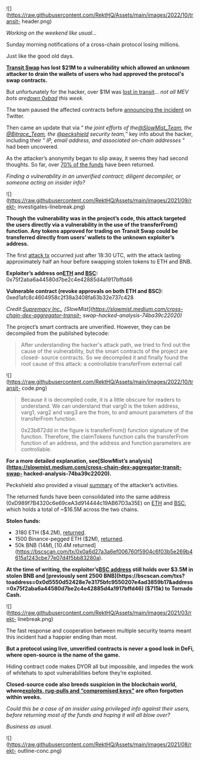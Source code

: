 ![](https://raw.githubusercontent.com/RektHQ/Assets/main/images/2022/10/transit-
header.png)

_Working on the weekend like usual…_

Sunday morning notifications of a cross-chain protocol losing millions.

Just like the good old days.

 **[Transit Swap](https://transit.finance/) has lost $21M to a vulnerability
which allowed an unknown attacker to drain the wallets of users who had
approved the protocol's swap contracts.**

But unfortunately for the hacker, over $1M was [lost in
transit](https://twitter.com/SlowMist_Team/status/1576488479357214721)… _not
all MEV bots are[down 0xbad](https://rekt.news/ripmevbot/) this week._

The team paused the affected contracts before [announcing the
incident](https://twitter.com/TransitFinance/status/1576331732349222912) on
Twitter.

Then came an update that via “ _the joint efforts of
the[@SlowMist_Team](https://twitter.com/SlowMist_Team), the
[@Bitrace_Team](https://twitter.com/Bitrace_team), the
[@peckshield](https://twitter.com/peckshield) security team,_” key info about
the hacker, including their “ _IP, email address, and associated on-chain
addresses_ ” had been uncovered.

As the attacker’s anonymity began to slip away, it seems they had second
thoughts. So far, over [70% of the
funds](https://twitter.com/TransitFinance/status/1576463550557483008) have
been returned.

 _Finding a vulnerability in an unverified contract; diligent decompiler, or
someone acting on insider info?_

![](https://raw.githubusercontent.com/RektHQ/Assets/main/images/2021/09/rekt-
investigates-linebreak.png)

 **Though the vulnerability was in the project’s code, this attack targeted
the users directly via a vulnerability in the use of the transferFrom()
function. Any tokens approved for trading on Transit Swap could be transferred
directly from users’ wallets to the unknown exploiter’s address.**

The first [attack
tx](https://etherscan.io/tx/0xba75ad7a43e784f51fe777d749fc55ae10f1df2bcb01cde97641613b19acb6ec)
occurred just after 18:30 UTC, with the attack lasting approximately half an
hour before swapping stolen tokens to ETH and BNB.

 **Exploiter’s address
on[ETH](https://etherscan.io/address/0x75f2aba6a44580d7be2c4e42885d4a1917bffd46)
and
[BSC](https://bscscan.com/address/0x75f2aba6a44580d7be2c4e42885d4a1917bffd46):**
0x75f2aba6a44580d7be2c4e42885d4a1917bffd46

 **Vulnerable contract (revoke approvals on both ETH and BSC):**
0xed1afc8c4604958c2f38a3408fa63b32e737c428

 _Credit:[Supremacy
Inc.](https://twitter.com/Supremacy_CA/status/1576332076277993475),
[SlowMist](https://slowmist.medium.com/cross-chain-dex-aggregator-transit-
swap-hacked-analysis-74ba39c22020)_

The project’s smart contracts are unverified. However, they can be decompiled
from the published bytecode:

> After understanding the hacker's attack path, we tried to find out the cause
> of the vulnerability, but the smart contracts of the project are closed-
> source contracts. So we decompiled it and finally found the root cause of
> this attack: a controllable transferFrom external call

![](https://raw.githubusercontent.com/RektHQ/Assets/main/images/2022/10/transit-
code.png)

> Because it is decompiled code, it is a little obscure for readers to
> understand. We can understand that varg0 is the token address, varg1, varg2
> and varg3 are the from, to and amount parameters of the transferFrom
> function.
>
> 0x23b872dd in the figure is transferFrom() function signature of the
> function. Therefore, the claimTokens function calls the transferFrom
> function of an address, and the address and function parameters are
> controllable.

 **For a more detailed explanation, see[SlowMist’s
analysis](https://slowmist.medium.com/cross-chain-dex-aggregator-transit-swap-
hacked-analysis-74ba39c22020).**

Peckshield also provided a visual
[summary](https://twitter.com/peckshield/status/1576419241414524929/photo/1)
of the attacker’s activities.

The returned funds have been consolidated into the same address
(0xD989f7B4320c6e69ceA3d914444c19AB67D3a35E) on
[ETH](https://etherscan.io/address/0xD989f7B4320c6e69ceA3d914444c19AB67D3a35E)
and
[BSC](https://bscscan.com/address/0xD989f7B4320c6e69ceA3d914444c19AB67D3a35E),
which holds a total of ~$16.5M across the two chains.

 **Stolen funds:**

  * 3180 ETH ($4.2M), [returned](https://etherscan.io/tx/0x2e9d1f3ef02f1e3dc944b62976427a83f85ad280a42e6eb5b37bb366f6c017d8).
  * 1500 Binance-pegged ETH ($2M), [returned](https://bscscan.com/tx/0x34e30dbfdeef6dcb3cb897e297de45e9e246b8c94c8a18b5ad4c4b776924ef0a).
  * 50k BNB ($14M), [$10.4M returned](https://bscscan.com/tx/0x0a6d27a3a6ef006760f5904c6f03b5e269b4615a1243cbe77e07d4f5bb83280a).

 **At the time of writing, the exploiter’s[BSC
address](https://bscscan.com/address/0x75f2aba6a44580d7be2c4e42885d4a1917bffd46)
still holds over $3.5M in stolen BNB and [previously sent 2500
BNB](https://bscscan.com/txs?toaddress=0x0d5550d52428e7e3175bfc9550207e4ad3859b17&address=0x75f2aba6a44580d7be2c4e42885d4a1917bffd46)
($715k) to Tornado Cash.**

![](https://raw.githubusercontent.com/RektHQ/Assets/main/images/2021/03/rekt-
linebreak.png)

The fast response and cooperation between multiple security teams meant this
incident had a happier ending than most.

 **But a protocol using live, unverified contracts is never a good look in
DeFi, where open-source is the name of the game.**

Hiding contract code makes DYOR all but impossible, and impedes the work of
whitehats to spot vulnerabilities before they’re exploited.

 **Closed-source code also breeds suspicion in the blockchain world,
where[exploits, rug-pulls and “compromised
keys”](https://rekt.news/leaderboard/) are often forgotten within weeks.**

 _Could this be a case of an insider using privileged info against their
users, before returning most of the funds and hoping it will all blow over?_

 _Business as usual._

![](https://raw.githubusercontent.com/RektHQ/Assets/main/images/2021/08/rekt-
outline-conc.png)


